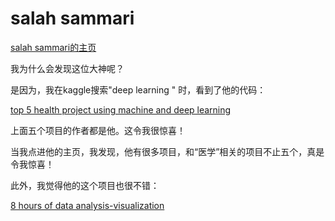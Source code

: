 # salah sammari
[salah sammari的主页](https://www.kaggle.com/midouazerty/code?page=3)

我为什么会发现这位大神呢？

是因为，我在kaggle搜索"deep learning " 时，看到了他的代码：

[top 5 health project using machine and deep learning](https://www.kaggle.com/discussions/general/228413)

上面五个项目的作者都是他。这令我很惊喜！

当我点进他的主页，我发现，他有很多项目，和“医学”相关的项目不止五个，真是令我惊喜！

此外，我觉得他的这个项目也很不错：

[8 hours of data analysis-visualization](https://www.kaggle.com/code/midouazerty/8-hours-of-data-analysis-visualization)





